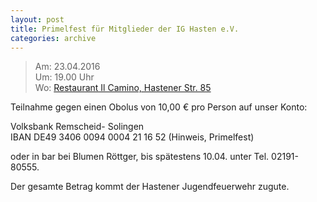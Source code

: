 ```yaml
---
layout: post
title: Primelfest für Mitglieder der IG Hasten e.V.
categories: archive
---
```


> Am: 23.04.2016  
> Um: 19.00 Uhr  
> Wo: [Restaurant Il Camino, Hastener Str. 85](http://www.openstreetmap.org/way/275949017#map=18/51.19430/7.16773)

Teilnahme gegen einen Obolus von 10,00 € pro Person
auf unser Konto:

Volksbank Remscheid- Solingen  
IBAN  DE49  3406 0094 0004 21 16 52 (Hinweis, Primelfest)

oder in bar bei Blumen Röttger, bis spätestens 10.04. unter Tel. 02191- 80555.

Der gesamte Betrag kommt der Hastener Jugendfeuerwehr zugute.
